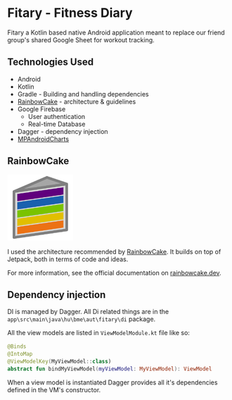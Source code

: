 # Fitary - Fitness Diary

Fitary a Kotlin based native Android application meant to replace our friend group's shared Google Sheet for workout tracking.

## Technologies Used

- Android
- Kotlin
- Gradle - Building and handling dependencies
- [RainbowCake](https://github.com/rainbowcake/rainbowcake) - architecture & guidelines
- Google Firebase
    - User authentication
    - Real-time Database
- Dagger - dependency injection
- [MPAndroidCharts](https://github.com/PhilJay/MPAndroidChart)

## RainbowCake

<img src="./docs/rainbowcake-icon.png" alt="RainbowCake logo" width="150" height="150" />

I used the architecture recommended by [RainbowCake](https://github.com/rainbowcake/rainbowcake). It builds on top of Jetpack, both in terms of code and ideas.

For more information, see the official documentation on [rainbowcake.dev](https://rainbowcake.dev/).

## Dependency injection

DI is managed by Dagger. All Di related things are in the `app\src\main\java\hu\bme\aut\fitary\di` package.

All the view models are listed in `ViewModelModule.kt` file like so:

```kotlin
@Binds
@IntoMap
@ViewModelKey(MyViewModel::class)
abstract fun bindMyViewModel(myViewModel: MyViewModel): ViewModel
```

When a view model is instantiated Dagger provides all it's dependencies defined in the VM's constructor.
